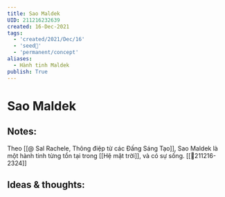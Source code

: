 ```yaml
---
title: Sao Maldek
UID: 211216232639
created: 16-Dec-2021
tags:
  - 'created/2021/Dec/16'
  - 'seed🥜'
  - 'permanent/concept'
aliases:
  - Hành tinh Maldek
publish: True
---
```

# Sao Maldek

## Notes:
Theo [[@ Sal Rachele, Thông điệp từ các Đấng Sáng Tạo]],  Sao Maldek là một hành tinh từng tồn tại trong [[Hệ mặt trời]], và có sự sống. [[💬211216-2324]]

## Ideas & thoughts:


